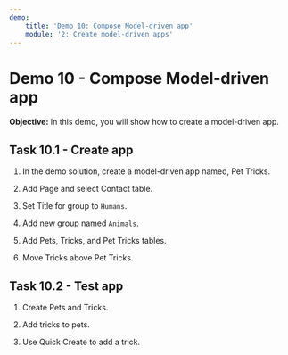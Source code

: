 ```yaml
---
demo:
    title: 'Demo 10: Compose Model-driven app'
    module: '2: Create model-driven apps'
---
```


# Demo 10 - Compose Model-driven app

**Objective:** In this demo, you will show how to create a model-driven app.

## Task 10.1 - Create app

1. In the demo solution, create a model-driven app named, Pet Tricks.

1. Add Page and select Contact table.
1. Set Title for group to `Humans`.
1. Add new group named `Animals`.
1. Add Pets, Tricks, and Pet Tricks tables.
1. Move Tricks above Pet Tricks.

## Task 10.2 - Test app

1. Create Pets and Tricks.

1. Add tricks to pets.

1. Use Quick Create to add a trick.
